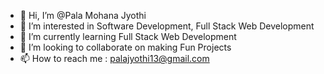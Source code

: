 - 👋 Hi, I’m @Pala Mohana Jyothi
- 👀 I’m interested in Software Development, Full Stack Web Development
- 🌱 I’m currently learning Full Stack Web Development
- 💞️ I’m looking to collaborate on making Fun Projects 
- 📫 How to reach me : palajyothi13@gmail.com


